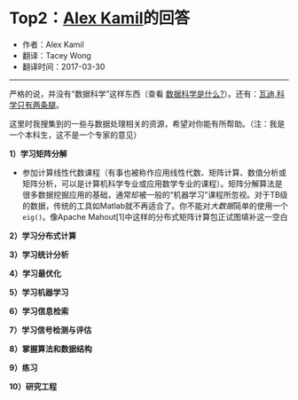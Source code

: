 # Top2：[Alex Kamil](https://www.quora.com/profile/Alex-Kamil)的回答

+ 作者：Alex Kamil
+ 翻译：Tacey Wong
+ 翻译时间：2017-03-30

---

严格的说，并没有“数据科学”这样东西（查看 [数据科学是什么?](https://www.quora.com/What-is-data-science)）。还有：[瓦迪,科学只有两条腿](http://portal.acm.org/ft_gateway.cfm?id=1810892&type=html&coll=GUIDE&dl=GUIDE&CFID=102012981&CFTOKEN=18184364)。

这里时我搜集到的一些与数据处理相关的资源，希望对你能有所帮助。（注：我是一个本科生，这不是一个专家的意见）

**1）学习矩阵分解**

+ 参加计算线性代数课程（有事也被称作应用线性代数、矩阵计算、数值分析或矩阵分析，可以是计算机科学专业或应用数学专业的课程）。矩阵分解算法是很多数据挖掘应用的基础，通常却被一般的“机器学习”课程所忽视。对于TB级的数据，传统的工具如Matlab就不再适合了。你不能对*大数据*简单的使用一个`eig()`。像Apache Mahout[1]中这样的分布式矩阵计算包正试图填补这一空白

**2）学习分布式计算**

**3）学习统计分析**

**4）学习最优化**

**5）学习机器学习**

**6）学习信息检索**

**7）学习信号检测与评估**

**8）掌握算法和数据结构**

**9）练习**

**10）研究工程**





